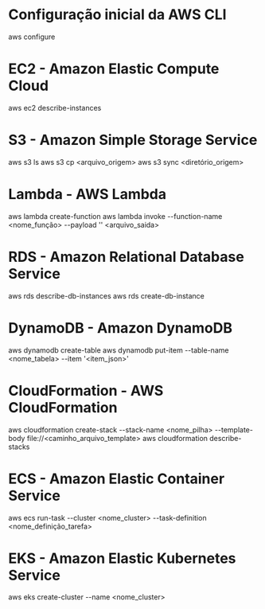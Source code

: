 # Configuração inicial da AWS CLI
aws configure

# EC2 - Amazon Elastic Compute Cloud
aws ec2 describe-instances

# S3 - Amazon Simple Storage Service
aws s3 ls
aws s3 cp <arquivo_origem> <destino>
aws s3 sync <diretório_origem> <destino>

# Lambda - AWS Lambda
aws lambda create-function
aws lambda invoke --function-name <nome_função> --payload '<payload>' <arquivo_saida>

# RDS - Amazon Relational Database Service
aws rds describe-db-instances
aws rds create-db-instance

# DynamoDB - Amazon DynamoDB
aws dynamodb create-table
aws dynamodb put-item --table-name <nome_tabela> --item '<item_json>'

# CloudFormation - AWS CloudFormation
aws cloudformation create-stack --stack-name <nome_pilha> --template-body file://<caminho_arquivo_template>
aws cloudformation describe-stacks

# ECS - Amazon Elastic Container Service
aws ecs run-task --cluster <nome_cluster> --task-definition <nome_definição_tarefa>

# EKS - Amazon Elastic Kubernetes Service
aws eks create-cluster --name <nome_cluster>
